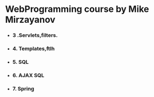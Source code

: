 
# WebProgramming course by Mike Mirzayanov
 - ### 3 .Servlets,filters.
- ### 4. Templates,ftlh
- ### 5. SQL
- ### 6. AJAX SQL
- ### 7. Spring
